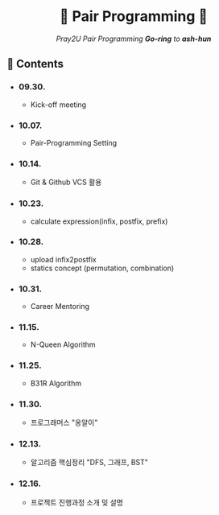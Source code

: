 <div align=center>
  <h1> 📔 Pair Programming 📔 </h1>
  <p><i>Pray2U Pair Programming <b>Go-ring</b> to <b>ash-hun</b></i></p>
</div>

## 📑 Contents

- ### 09.30.
  - Kick-off meeting
- ### 10.07.
  - Pair-Programming Setting
- ### 10.14.
  - Git & Github VCS 활용
- ### 10.23.
  - calculate expression(infix, postfix, prefix)
- ### 10.28.
  - upload infix2postfix
  - statics concept (permutation, combination)
- ### 10.31.
  - Career Mentoring
- ### 11.15.
  - N-Queen Algorithm
- ### 11.25.
  - B31R Algorithm
- ### 11.30.
  - 프로그래머스 "옹알이"
- ### 12.13.
  - 알고리즘 핵심정리 "DFS, 그래프, BST"
- ### 12.16.
  - 프로젝트 진행과정 소개 및 설명

